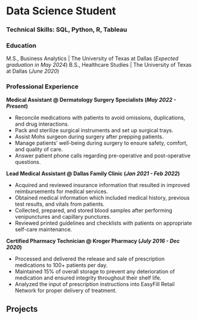 # Data Science Student

### Technical Skills: SQL, Python, R, Tableau

### Education
M.S., Business Analytics | The University of Texas at Dallas (_Expected graduation in May 2024_)
B.S., Healthcare Studies | The University of Texas at Dallas (_June 2020_)

### Professional Experience
**Medical Assistant @ Dermatology Surgery Specialists (_May 2022 - Present_)**
- Reconcile medications with patients to avoid omissions, duplications, and drug interactions.
- Pack and sterilize surgical instruments and set up surgical trays.
- Assist Mohs surgeon during surgery after prepping patients.
- Manage patients’ well-being during surgery to ensure safety, comfort, and quality of care.
- Answer patient phone calls regarding pre-operative and post-operative questions.

**Lead Medical Assistant @ Dallas Family Clinic (_Jan 2021 - Feb 2022_)**
- Acquired and reviewed insurance information that resulted in improved reimbursements for medical services.
- Obtained medical information which included medical history, previous test results, and vitals from patients.
- Collected, prepared, and stored blood samples after performing venipunctures and capillary punctures.
- Reviewed printed guidelines and checklists with patients on appropriate self-care maintenance.

**Certified Pharmacy Technician @ Kroger Pharmacy (_July 2016 - Dec 2020_)**
- Processed and delivered the release and sale of prescription medications to 100+ patients per day.
- Maintained 15% of overall storage to prevent any deterioration of medication and ensured integrity throughout
their shelf life.
- Analyzed the input of prescription instructions into EasyFill Retail Network for proper delivery of treatment.

## Projects 

